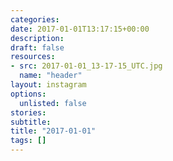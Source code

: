 ```yaml
---
categories:
date: 2017-01-01T13:17:15+00:00
description:
draft: false
resources:
- src: 2017-01-01_13-17-15_UTC.jpg
  name: "header"
layout: instagram
options:
  unlisted: false
stories:
subtitle:
title: "2017-01-01"
tags: []
---
```


 
